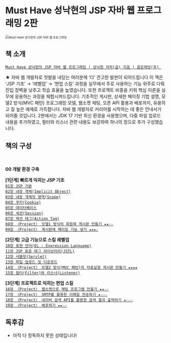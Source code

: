 # Must Have 성낙현의 JSP 자바 웹 프로그래밍 2판



<img src="https://contents.kyobobook.co.kr/sih/fit-in/458x0/pdt/9791191905311.jpg" alt="Must Have 성낙현의 JSP 자바 웹 프로그래밍" style="zoom:67%;" />

## 책 소개

[`Must Have 성낙현의 JSP 자바 웹 프로그래밍 | 성낙현 저자(글) 지음 | 골든래빗(주) `](https://product.kyobobook.co.kr/detail/S000208469948) 

★ 자바 웹 개발자로 첫발을 내딛는 여러분께 ‘더’ 견고한 발판이 되어드립니다
이 책은 ‘JSP 기초’ → ‘레벨업’ → ‘현업 스킬’ 과정을 실무에서 주로 사용하는 기능 위주로 다뤄 진입 장벽을 낮추고 학습 효율을 높였습니다. 또한 프로젝트 비중을 키워 핵심 이론을 실무에 응용하는 과정을 체험시켜드립니다. 기초적인 게시판, 상세한 페이징 기법 설명, 모델2 방식(MVC 패턴) 프로그래밍 모델, 웹소켓 채팅, 오픈 API 활용과 배포까지, 유용하고 질 높은 예제로 가득합니다. 자바 웹 개발자로 커리어를 시작하는 데 좋은 안내서가 되어줄 것입니다. 2판에서는 JDK 17 기반 최신 환경을 사용했으며, 다중 파일 업로드 내용을 추가하였고, 필터와 리스너 관련 내용도 보강하여 하나의 장으로 추가 구성했습니다.



## 책의 구성
</br>

**00 개발 환경 구축** </br>

**[1단계] 빠르게 익히는 JSP 기초** </br>
[`01장 JSP 기본`]() </br>
[`02장 내장 객체(Implicit Object)`]() </br>
[`03장 내장 객체의 영역(Scope)`]() </br>
[`04장 쿠키(Cookie)`]() </br>
[`05장 데이터베이스`]() </br>
[`06장 세션(Session)`]() </br>
[`07장 액션 태그(Action Tag)`]() </br>
[`08장 〈Project〉 모델1 방식의 회원제 게시판 만들기 ★★☆☆`]() </br>
[`09장 〈Project〉 게시판에 페이징 기능 넣기 ★★★☆`]() </br>

**[2단계] 고급 기능으로 스킬 레벨업** </br>
[`10장 표현 언어(EL : Expression Language)`]() </br>
[`11장 JSP 표준 태그 라이브러리(JSTL)`]() </br>
[`12장 서블릿(Servlet)`]() </br>
[`13장 파일 업로드 및 다운로드`]() </br>
[`14장 〈Project〉 모델2 방식(MVC 패턴)의 자료실형 게시판 만들기 ★★★★`]() </br>
[`15장 필터(Filter)와 리스너(Listener)`]() </br>

**[3단계] 프로젝트로 익히는 현업 스킬** </br>
[`16장 〈Project〉 웹소켓으로 채팅 프로그램 만들기 ★★☆☆`]() </br>
[`17장 〈Project〉 SMTP를 활용한 이메일 전송하기 ★☆☆☆`]()  </br>
[`18장 〈Project〉 네이버 검색 API를 활용한 검색 결과 출력하기 ★☆☆☆`]() </br>
[`19장 〈Project〉 배포하기 ★★☆☆`]() </br>


## 독후감

* 아직 다 정독하지 못한 상태입니다!













